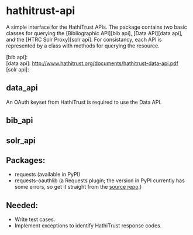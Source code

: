 hathitrust-api
=================

A simple interface for the HathiTrust APIs. The package contains two basic classes for querying the [Bibliographic API][bib api], [Data API][data api], and the [HTRC Solr Proxy][solr api]. For consistancy, each API is represented by a class with methods for querying the resource.

[bib api]:  
[data api]: http://www.hathitrust.org/documents/hathitrust-data-api.pdf
[solr api]: 

data_api
--------
An OAuth keyset from HathiTrust is required to use the Data API.

bib_api
-------

solr_api
--------


Packages:
---------
* requests (available in PyPI)
* requests-oauthlib (a Requests plugin; the version in PyPI currently has some errors, so get it straight from the [source repo][req oauth].)

[req oauth]: https://github.com/requests/requests-oauthlib


Needed:
------
* Write test cases.
* Implement exceptions to identify HathiTrust response codes.